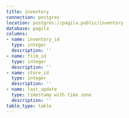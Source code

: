 ```yaml
---
title: inventory
connection: postgres
location: postgres://pagila.public/inventory
database: pagila
columns:
- name: inventory_id
  type: integer
  description: ''
- name: film_id
  type: integer
  description: ''
- name: store_id
  type: integer
  description: ''
- name: last_update
  type: timestamp with time zone
  description: ''
table_type: table
---
```


